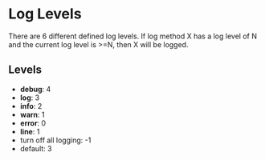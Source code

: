 # Log Levels

There are 6 different defined log levels. If log method X has a log level of N and the current log level is &gt;=N, then X will be logged.

## Levels

* **debug**: 4
* **log**: 3
* **info**: 2
* **warn**: 1
* **error**: 0
* **line**: 1
* turn off all logging: -1
* default: 3
